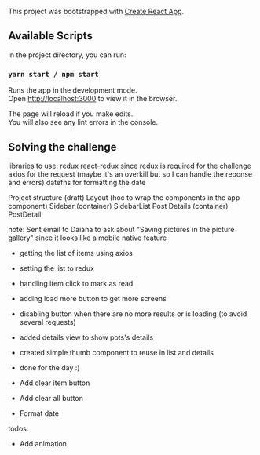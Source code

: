 This project was bootstrapped with [Create React App](https://github.com/facebook/create-react-app).

## Available Scripts

In the project directory, you can run:

### `yarn start / npm start`

Runs the app in the development mode.<br />
Open [http://localhost:3000](http://localhost:3000) to view it in the browser.

The page will reload if you make edits.<br />
You will also see any lint errors in the console.

## Solving the challenge

libraries to use: 
redux react-redux since redux is required for the challenge
axios for the request (maybe it's an overkill but so I can handle the reponse and errors)
datefns for formatting the date

Project structure (draft)
Layout (hoc to wrap the components in the app component)
    Sidebar (container)
        SidebarList
            Post
    Details (container)
        PostDetail


note: Sent email to Daiana to ask about "Saving pictures in the picture gallery" since it looks like a mobile native feature

- getting the list of items using axios
- setting the list to redux
- handling item click to mark as read
- adding load more button to get more screens
- disabling button when there are no more results or is loading (to avoid several requests)
- added details view to show pots's details
- created simple thumb component to reuse in list and details
- done for the day :)


- Add clear item button
- Add clear all button
- Format date


todos:
- Add animation
